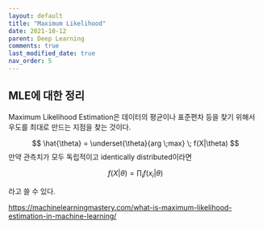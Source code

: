 ```yaml
---
layout: default
title: "Maximum Likelihood"
date: 2021-10-12
parent: Deep Learning
comments: true
last_modified_date: true
nav_order: 5
---
```




## MLE에 대한 정리

Maximum Likelihood Estimation은 데이터의 평균이나 표준편차 등을 찾기 위해서 우도를 최대로 만드는 지점을 찾는 것이다. 


$$
\hat{\theta} = \underset{\theta}{arg \;max} \; f(X|\theta) 
$$
만약 관측치가 모두 독립적이고 identically distributed이라면


$$
f(X|\theta) = \prod_i f(x_i|\theta)
$$


라고 쓸 수 있다.





https://machinelearningmastery.com/what-is-maximum-likelihood-estimation-in-machine-learning/
